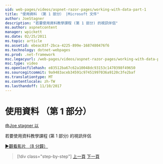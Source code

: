 ```yaml
---
uid: web-pages/videos/aspnet-razor-pages/working-with-data-part-1
title: "使用資料 （第 1 部分） |Microsoft 文件"
author: JoeStagner
description: "若要使用資料教學課程 (第 1 部分) 的視訊伴侶"
ms.author: aspnetcontent
manager: wpickett
ms.date: 02/25/2011
ms.topic: article
ms.assetid: ebeac83f-2bca-4225-899e-1687480476f6
ms.technology: dotnet-webpages
ms.prod: .net-framework
msc.legacyurl: /web-pages/videos/aspnet-razor-pages/working-with-data-part-1
msc.type: video
ms.openlocfilehash: e83512ba67c62a10048dc93153c1470398f49650
ms.sourcegitcommit: 9a9483aceb34591c97451997036a9120c3fe2baf
ms.translationtype: MT
ms.contentlocale: zh-TW
ms.lasthandoff: 11/10/2017
---
```

<a name="working-with-data-part-1"></a>使用資料 （第 1 部分）
====================
由[Joe stagner 以](https://github.com/JoeStagner)

若要使用資料教學課程 (第 1 部分) 的視訊伴侶

[&#9654;觀看影片 （8 分鐘）](https://channel9.msdn.com/Blogs/ASP-NET-Site-Videos/working-with-data-part-1)

>[!div class="step-by-step"]
[上一頁](working-with-forms-part-2.md)
[下一頁](working-with-data-part-2.md)
